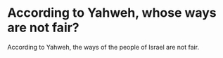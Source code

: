 # According to Yahweh, whose ways are not fair?

According to Yahweh, the ways of the people of Israel are not fair.
